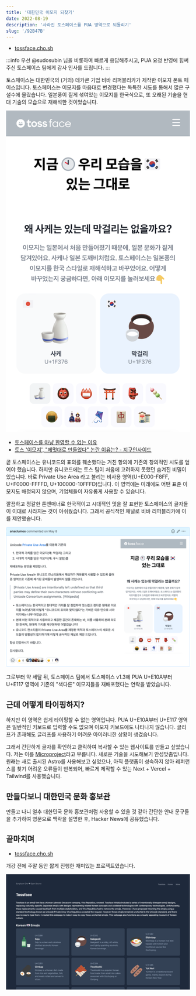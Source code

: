 ```yaml
---
title: '대한민국 이모지 되찾기'
date: 2022-08-19
description: '사라진 토스페이스를 PUA 영역으로 되돌리기'
slug: '/92B47B'
---
```


- [tossface.cho.sh](https://tossface.cho.sh)

:::info
우선 @sudosubin 님을 비롯하여 빠르게 응답해주시고, PUA 요청 반영에 힘써주신 토스페이스 팀에게 감사 인사를 드립니다.
:::

토스페이스는 대한민국의 (거의) 데카콘 기업 비바 리퍼블리카가 제작한 이모지 폰트 페이스입니다.
토스페이스는 이모지를 마음대로 변경했다는 독특한 시도를 통해서 많은 구설수에 올랐습니다.
일본풍이 짙게 섞여있는 이모지를 한국식으로, 또 오래된 기술을 현대 기술의 모습으로 재해석한 것이었습니다.

![토스페이스의 처음 모습](./tossface-original.png)

- [토스페이스를 마냥 환영할 수 없는 이유](https://www.jiwon.me/tossface/)
- [토스 '이모지', "제멋대로 만들었다" 논란 이유는? - 지구인사이드](https://g9inside.com/?p=9259)

곧 토스페이스는 유니코드의 표의를 훼손했다는 거친 항의에 기존의 창의적인 시도를 엎어야 했습니다.
하지만 유니코드에는 토스 팀이 처음에 고려하지 못했던 숨겨진 비밀이 있습니다.
바로 Private Use Area 라고 불리는 비사용 영역(U+E000-F8FF, U+F0000-FFFFD, U+100000-10FFFD)입니다.
이 영역에는 미래에도 어떤 표준 이모지도 배정되지 않으며, 기업체들이 자유롭게 사용할 수 있습니다.

깔끔하고 정갈한 톤앤매너로 한국적이고 시대적인 멋을 잘 표현한 토스페이스의 글자들이 이대로 사라지는 것이 아쉬웠습니다.
그래서 공식적인 채널로 비바 리퍼블리카에 이를 제안했습니다.

![@toss/tossface/issues/4](./issue.png)

그로부터 약 세달 뒤, 토스페이스 팀에서 토스페이스 v1.3에 PUA U+E10A부터 U+E117 영역에 기존의 "색다른" 이모지들을 재배포했다는 연락을 받았습니다.

## 근데 어떻게 타이핑하지?

하지만 이 영역은 쉽게 타이핑할 수 없는 영역입니다.
PUA U+E10A부터 U+E117 영역은 일반적인 키보드로 입력할 수도 없으며 이모지 키보드에도 나타나지 않습니다.
글리프가 존재해도 글리프를 사용하기 어려운 아이러니한 상황이 생겼습니다.

그래서 간단하게 글자를 확인하고 클릭하여 복사할 수 있는 웹사이트를 만들고 싶었습니다.
저는 이를 [Microproject](https://cho.sh/research/A46FA5)라고 부릅니다.
새로운 기술을 시도해보기 안성맞춤입니다.
원래는 새로 출시된 Astro를 사용해보고 싶었으나, 아직 플랫폼이 성숙하지 않아 레퍼런스를 찾기 어려운 오류들이 반복되어,
빠르게 제작할 수 있는 Next + Vercel + Tailwind를 사용했습니다.

## 만들다보니 대한민국 문화 홍보관

만들고 나니 얼추 대한민국 문화 홍보관처럼 사용할 수 있을 것 같아 간단한 안내 문구들을 추가하여 영문으로 맥락을 설명한 후,
Hacker News에 공유했습니다.

## 끝마치며

- [tossface.cho.sh](https://tossface.cho.sh)

개강 전에 주말 동안 짧게 진행한 재미있는 프로젝트였습니다.

![tossface.cho.sh](./screenshot.png)
